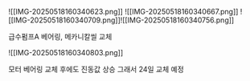 ![[IMG-20250518160340623.png]]
![[IMG-20250518160340667.png]]
![[IMG-20250518160340709.png]]![[IMG-20250518160340756.png]]


급수펌프A 베어링, 메카니칼씰 교체

![[IMG-20250518160340803.png]]

모터 베어링 교체 후에도 진동값 상승 그래서 24일 교체 예정
